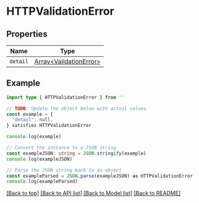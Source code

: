 
# HTTPValidationError


## Properties

Name | Type
------------ | -------------
`detail` | [Array&lt;ValidationError&gt;](ValidationError.md)

## Example

```typescript
import type { HTTPValidationError } from ''

// TODO: Update the object below with actual values
const example = {
  "detail": null,
} satisfies HTTPValidationError

console.log(example)

// Convert the instance to a JSON string
const exampleJSON: string = JSON.stringify(example)
console.log(exampleJSON)

// Parse the JSON string back to an object
const exampleParsed = JSON.parse(exampleJSON) as HTTPValidationError
console.log(exampleParsed)
```

[[Back to top]](#) [[Back to API list]](../README.md#api-endpoints) [[Back to Model list]](../README.md#models) [[Back to README]](../README.md)


